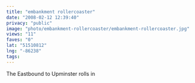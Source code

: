 ```yaml
---
title: "embankment rollercoaster"
date: "2008-02-12 12:39:40"
privacy: "public"
image: "photo/embankment-rollercoaster/embankment-rollercoaster.jpg"
views: "11"
faves: "0"
lat: "51510812"
lng: "-86238"
tags:
---
```

The Eastbound to Upminster rolls in
